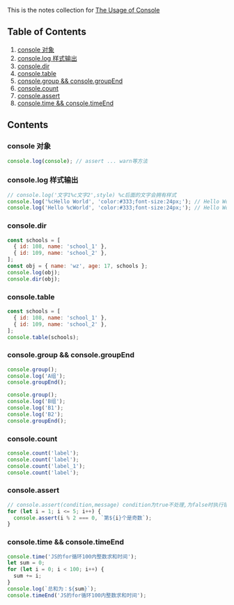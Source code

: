 This is the notes collection for [The Usage of Console](#console)

## Table of Contents

1. [console 对象](#console)
2. [console.log 样式输出](#console_log)
3. [console.dir](#console_dir)
4. [console.table](#console_table)
5. [console.group && console.groupEnd](#console_group_end)
6. [console.count](#console_count)
7. [console.assert](#console_assert)
8. [console.time && console.timeEnd](#console_time_end)

## Contents

### console 对象

<a name="console" id="console">

```js
console.log(console); // assert ... warn等方法
```

### console.log 样式输出

<a name="console_log" id="console_log">

```js
// console.log('文字1%c文字2',style) %c后面的文字会拥有样式
console.log('%cHello World', 'color:#333;font-size:24px;'); // Hello World
console.log('Hello %cWorld', 'color:#333;font-size:24px;'); // Hello World
```

### console.dir

<a name="console_dir" id="console_dir">

```js
const schools = [
  { id: 108, name: 'school_1' },
  { id: 109, name: 'school_2' },
];
const obj = { name: 'wz', age: 17, schools };
console.log(obj);
console.dir(obj);
```

### console.table

<a name="console_table" id="console_table">

```js
const schools = [
  { id: 108, name: 'school_1' },
  { id: 109, name: 'school_2' },
];
console.table(schools);
```

### console.group && console.groupEnd

<a name="console_group_end" id="console_group_end">

```js
console.group();
console.log('A组');
console.groupEnd();

console.group();
console.log('B组');
console.log('B1');
console.log('B2');
console.groupEnd();
```

### console.count

<a name="console_count" id="console_count">

```js
console.count('label');
console.count('label');
console.count('label_1');
console.count('label');
```

### console.assert

<a name="console_assert" id="console_assert">

```js
// console.assert(condition,message) condition为true不处理,为false时执行错误信息.
for (let i = 1; i <= 5; i++) {
  console.assert(i % 2 === 0, `第${i}个是奇数`);
}
```

### console.time && console.timeEnd

<a name="console_time_end" id="console_time_end">

```js
console.time('JS的for循环100内整数求和时间');
let sum = 0;
for (let i = 0; i < 100; i++) {
  sum += i;
}
console.log(`总和为：${sum}`);
console.timeEnd('JS的for循环100内整数求和时间');
```
